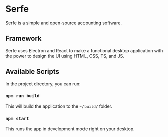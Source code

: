 # Serfe

Serfe is a simple and open-source accounting software.

## Framework

Serfe uses Electron and React to make a functional desktop application with the power to design the UI using HTML, CSS, 
TS, and JS.

## Available Scripts

In the project directory, you can run:

### `npm run build`
This will build the application to the `~/build/` folder.

### `npm start`
This runs the app in development mode right on your desktop.
